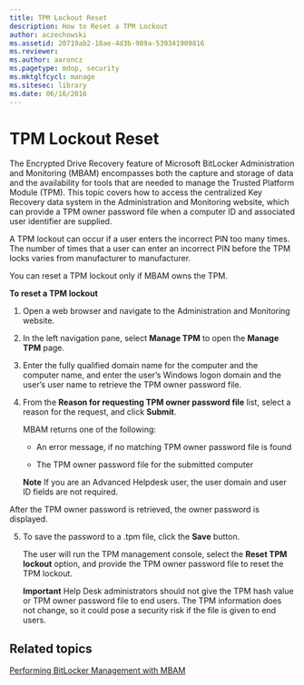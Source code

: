 ```yaml
---
title: TPM Lockout Reset
description: How to Reset a TPM Lockout
author: aczechowski
ms.assetid: 20719ab2-18ae-4d3b-989a-539341909816
ms.reviewer:
ms.author: aaroncz
ms.pagetype: mdop, security
ms.mktglfcycl: manage
ms.sitesec: library
ms.date: 06/16/2016
---
```



# TPM Lockout Reset


The Encrypted Drive Recovery feature of Microsoft BitLocker Administration and Monitoring (MBAM) encompasses both the capture and storage of data and the availability for tools that are needed to manage the Trusted Platform Module (TPM). This topic covers how to access the centralized Key Recovery data system in the Administration and Monitoring website, which can provide a TPM owner password file when a computer ID and associated user identifier are supplied.

A TPM lockout can occur if a user enters the incorrect PIN too many times. The number of times that a user can enter an incorrect PIN before the TPM locks varies from manufacturer to manufacturer.

You can reset a TPM lockout only if MBAM owns the TPM.

**To reset a TPM lockout**

1.  Open a web browser and navigate to the Administration and Monitoring website.

2.  In the left navigation pane, select **Manage TPM** to open the **Manage TPM** page.

3.  Enter the fully qualified domain name for the computer and the computer name, and enter the user’s Windows logon domain and the user’s user name to retrieve the TPM owner password file.

4.  From the **Reason for requesting TPM owner password file** list, select a reason for the request, and click **Submit**.

    MBAM returns one of the following:

    -   An error message, if no matching TPM owner password file is found

    -   The TPM owner password file for the submitted computer

    **Note**
    If you are an Advanced Helpdesk user, the user domain and user ID fields are not required.




After the TPM owner password is retrieved, the owner password is displayed.


5. To save the password to a .tpm file, click the **Save** button.

   The user will run the TPM management console, select the **Reset TPM lockout** option, and provide the TPM owner password file to reset the TPM lockout.

   **Important**
   Help Desk administrators should not give the TPM hash value or TPM owner password file to end users. The TPM information does not change, so it could pose a security risk if the file is given to end users.



## Related topics


[Performing BitLocker Management with MBAM](performing-bitlocker-management-with-mbam-mbam-2.md)









